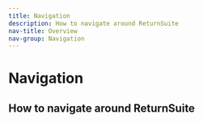 ```yaml
---
title: Navigation
description: How to navigate around ReturnSuite
nav-title: Overview
nav-group: Navigation
---
```


# Navigation

## How to navigate around ReturnSuite
